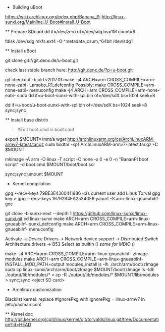 * Building uBoot

https://wiki.archlinux.org/index.php/Banana_Pi
http://linux-sunxi.org/Mainline_U-Boot#Install_U-Boot

** Prepare SDcard
dd if=/dev/zero of=/dev/sdg bs=1M count=8

fdisk /dev/sdg
mkfs.ext4 -O ^metadata_csum,^64bit /dev/sdg1

** Install uBoot

git clone git://git.denx.de/u-boot.git

check last stable branch here: http://git.denx.de/?p=u-boot.git

git checkout -b old v2017.01
make -j4 ARCH=arm CROSS_COMPILE=arm-none-eabi- Lamobo_R1_defconfig
Possibly: make CROSS_COMPILE=arm-none-eabi- menuconfig
make -j4 ARCH=arm CROSS_COMPILE=arm-none-eabi-
sudo dd if=u-boot-sunxi-with-spl.bin of=/dev/sdX bs=1024 seek=8

dd if=u-boot/u-boot-sunxi-with-spl.bin of=/dev/sdX bs=1024 seek=8
sync;sync

** Install base distrib

> #Edit boot.cmd
vi boot.cmd

export $MOUNT=/mnt/a
wget http://archlinuxarm.org/os/ArchLinuxARM-armv7-latest.tar.gz
sudo bsdtar -xpf ArchLinuxARM-armv7-latest.tar.gz -C $MOUNT

mkimage -A arm -O linux -T script -C none -a 0 -e 0 -n "BananPI boot script" -d boot.cmd $MOUNT/boot/boot.scr

sync;sync
umount $MOUNT


* Kernel compilation

gpg --recv-keys 79BE3E4300411886 \<as current user add Linus Torval gpg key \>
gpg --recv-keys 16792B4EA25340F8
yaourt -S arm-linux-gnueabihf-gcc

git clone -b sunxi-next --depth 1 https://github.com/linux-sunxi/linux-sunxi.git
cd linux-sunxi
make ARCH=arm CROSS_COMPILE=arm-linux-gnueabihf- sunxi_defconfig 
make ARCH=arm CROSS_COMPILE=arm-linux-gnueabihf- menuconfig

Activate → Device Drivers → Network device support → Distributed Switch Architecture drivers → B53
Select as builtin (*) same for MDIO (*)

make -j4 ARCH=arm CROSS_COMPILE=arm-linux-gnueabihf- zImage modules 
make ARCH=arm CROSS_COMPILE=arm-linux-gnueabihf- INSTALL_MOD_PATH=output modules_install
ls -lh ./arch/arm/boot/zImage
sudo cp linux-sunxi/arch/arm/boot/zImage $MOUNT/boot/zImage
ls -ldh ./output/lib/modules/*
\< cp -R ./output/lib/modules/* $MOUNT/lib/modules \>
sync;sync
\<eject SD card\>

* Archlinux customization

Blacklist kernel: replace #IgnorePkg with IgnorePkg   = linux-armv7 in /etc/pacman.conf

** Kernel doc
http://git.kernel.org/cgit/linux/kernel/git/torvalds/linux.git/tree/Documentation?id=HEAD


